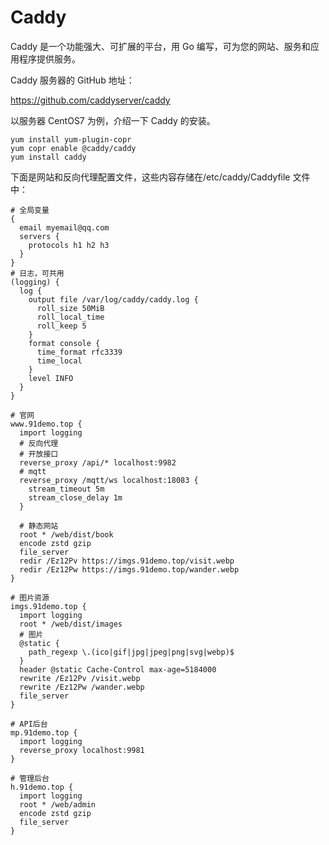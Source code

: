 # Caddy

Caddy 是一个功能强大、可扩展的平台，用 Go 编写，可为您的网站、服务和应用程序提供服务。

Caddy 服务器的 GitHub 地址：

https://github.com/caddyserver/caddy

以服务器 CentOS7 为例，介绍一下 Caddy 的安装。

```
yum install yum-plugin-copr
yum copr enable @caddy/caddy
yum install caddy
```

下面是网站和反向代理配置文件，这些内容存储在/etc/caddy/Caddyfile 文件中：

```
# 全局变量
{
  email myemail@qq.com
  servers {
    protocols h1 h2 h3
  }
}
# 日志，可共用
(logging) {
  log {
    output file /var/log/caddy/caddy.log {
      roll_size 50MiB
      roll_local_time
      roll_keep 5
    }
    format console {
      time_format rfc3339
      time_local
    }
    level INFO
  }
}

# 官网
www.91demo.top {
  import logging
  # 反向代理
  # 开放接口
  reverse_proxy /api/* localhost:9982
  # mqtt
  reverse_proxy /mqtt/ws localhost:18083 {
    stream_timeout 5m
    stream_close_delay 1m
  }

  # 静态网站
  root * /web/dist/book
  encode zstd gzip
  file_server
  redir /Ez12Pv https://imgs.91demo.top/visit.webp
  redir /Ez12Pw https://imgs.91demo.top/wander.webp
}

# 图片资源
imgs.91demo.top {
  import logging
  root * /web/dist/images
  # 图片
  @static {
    path_regexp \.(ico|gif|jpg|jpeg|png|svg|webp)$
  }
  header @static Cache-Control max-age=5184000
  rewrite /Ez12Pv /visit.webp
  rewrite /Ez12Pw /wander.webp
  file_server
}

# API后台
mp.91demo.top {
  import logging
  reverse_proxy localhost:9981
}

# 管理后台
h.91demo.top {
  import logging
  root * /web/admin
  encode zstd gzip
  file_server
}
```
